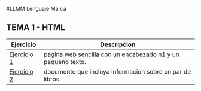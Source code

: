 #LLMM
Lenguaje Marca
## TEMA 1 - HTML
Ejercicio | Descripcion
----------|------------
[Ejercicio 1](C:/Users/usuario/Documents/nuevo1.html)| pagina web sencilla con un encabezado h1 y un pequeño texto.
[Ejercicio 2](/tema0/prueba-2.xml)| documento que incluya informacion sobre un par de libros.
